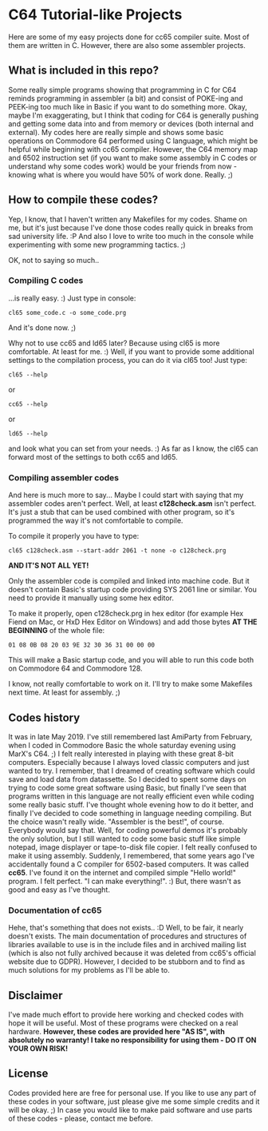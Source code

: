 # C64 Tutorial-like Projects

Here are some of my easy projects done for cc65 compiler suite.
Most of them are written in C. However, there are also some assembler projects.

## What is included in this repo?

Some really simple programs showing that programming in C for C64 reminds programming in assembler (a bit) and consist of POKE-ing and PEEK-ing too much like in Basic if you want to do something more.
Okay, maybe I'm exaggerating, but I think that coding for C64 is generally pushing and getting some data into and from memory or devices (both internal and external).
My codes here are really simple and shows some basic operations on Commodore 64 performed using C language, which might be helpful while beginning with cc65 compiler.
However, the C64 memory map and 6502 instruction set (if you want to make some assembly in C codes or understand why some codes work) would be your friends from now - knowing what is where you would have 50% of work done. Really. ;)

## How to compile these codes?

Yep, I know, that I haven't written any Makefiles for my codes. Shame on me, but it's just because I've done those codes really quick in breaks from sad university life. :P
And also I love to write too much in the console while experimenting with some new programming tactics. ;)

OK, not to saying so much..

### Compiling C codes

...is really easy. :) Just type in console:
```
cl65 some_code.c -o some_code.prg
```
And it's done now. ;)

Why not to use cc65 and ld65 later? Because using cl65 is more comfortable. At least for me. :) Well, if you want to provide some additional settings to the compilation process, you can do it via cl65 too!
Just type:
```
cl65 --help
```
or
```
cc65 --help
```
or
```
ld65 --help
```
and look what you can set from your needs. :) As far as I know, the cl65 can forward most of the settings to both cc65 and ld65.

### Compiling assembler codes

And here is much more to say...
Maybe I could start with saying that my assembler codes aren't perfect. Well, at least **c128check.asm** isn't perfect. It's just a stub that can be used combined with other program, so it's programmed the way it's not comfortable to compile.

To compile it properly you have to type:
```
cl65 c128check.asm --start-addr 2061 -t none -o c128check.prg
```
**AND IT'S NOT ALL YET!**

Only the assembler code is compiled and linked into machine code. But it doesn't contain Basic's startup code providing SYS 2061 line or similar. You need to provide it manually using some hex editor.

To make it properly, open c128check.prg in hex editor (for example Hex Fiend on Mac, or HxD Hex Editor on Windows) and add those bytes **AT THE BEGINNING** of the whole file:
```
01 08 0B 08 20 03 9E 32 30 36 31 00 00 00
```
This will make a Basic startup code, and you will able to run this code both on Commodore 64 and Commodore 128.

I know, not really comfortable to work on it. I'll try to make some Makefiles next time. At least for assembly. ;)

## Codes history

It was in late May 2019. I've still remembered last AmiParty from February, when I coded in Commodore Basic the whole saturday evening using MarX's C64. ;)
I felt really interested in playing with these great 8-bit computers. Especially because I always loved classic computers and just wanted to try. I remember, that I dreamed of creating software which could save and load data from datassette.
So I decided to spent some days on trying to code some great software using Basic, but finally I've seen that programs written in this language are not really efficient even while coding some really basic stuff.
I've thought whole evening how to do it better, and finally I've decided to code something in language needing compiling. But the choice wasn't really wide. "Assembler is the best!", of course. Everybody would say that.
Well, for coding powerful demos it's probably the only solution, but I still wanted to code some basic stuff like simple notepad, image displayer or tape-to-disk file copier. I felt really confused to make it using assembly.
Suddenly, I remembered, that some years ago I've accidentally found a C compiler for 6502-based computers. It was called **cc65**. I've found it on the internet and compiled simple "Hello world!" program.
I felt perfect. "I can make everything!". :) But, there wasn't as good and easy as I've thought.

### Documentation of cc65

Hehe, that's something that does not exists.. :D
Well, to be fair, it nearly doesn't exists. The main documentation of procedures and structures of libraries available to use is in the include files and in archived mailing list (which is also not fully archived because it was deleted from cc65's official website due to GDPR).
However, I decided to be stubborn and to find as much solutions for my problems as I'll be able to.

## Disclaimer

I've made much effort to provide here working and checked codes with hope it will be useful. Most of these programs were checked on a real hardware.
**However, these codes are provided here "AS IS", with absolutely no warranty! I take no responsibility for using them - DO IT ON YOUR OWN RISK!**

## License

Codes provided here are free for personal use.
If you like to use any part of these codes in your software, just please give me some simple credits and it will be okay. ;)
In case you would like to make paid software and use parts of these codes - please, contact me before.
